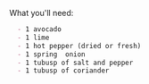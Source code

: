 
What you'll need:

```md
  - 1 avocado
  - 1 lime
  - 1 hot pepper (dried or fresh)
  - 1 spring  onion
  - 1 tubusp of salt and pepper
  - 1 tubusp of coriander
```
